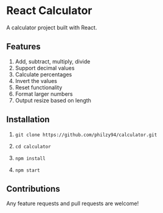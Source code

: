# React Calculator

A calculator project built with React.

## Features

1. Add, subtract, multiply, divide
2. Support decimal values
3. Calculate percentages
4. Invert the values
5. Reset functionality
6. Format larger numbers
7. Output resize based on length

## Installation

1. `git clone https://github.com/philzy94/calculator.git`

2. `cd calculator`

3. `npm install`

4. `npm start`

## Contributions

Any feature requests and pull requests are welcome!
